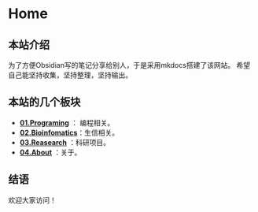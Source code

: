 # Home

## 本站介绍
为了方便Obsidian写的笔记分享给别人，于是采用mkdocs搭建了该网站。
希望自己能坚持收集，坚持整理，坚持输出。

## 本站的几个板块

* [**01.Programing**](./01.Programing/) ： 编程相关。
* [**02.Bioinfomatics**](./02.Bioinfomatics/)：生信相关。 
* [**03.Reasearch**](./03.Research/) ：科研项目。
* [**04.About**](./04.About/about/)  ：关于。

## 结语

欢迎大家访问！
